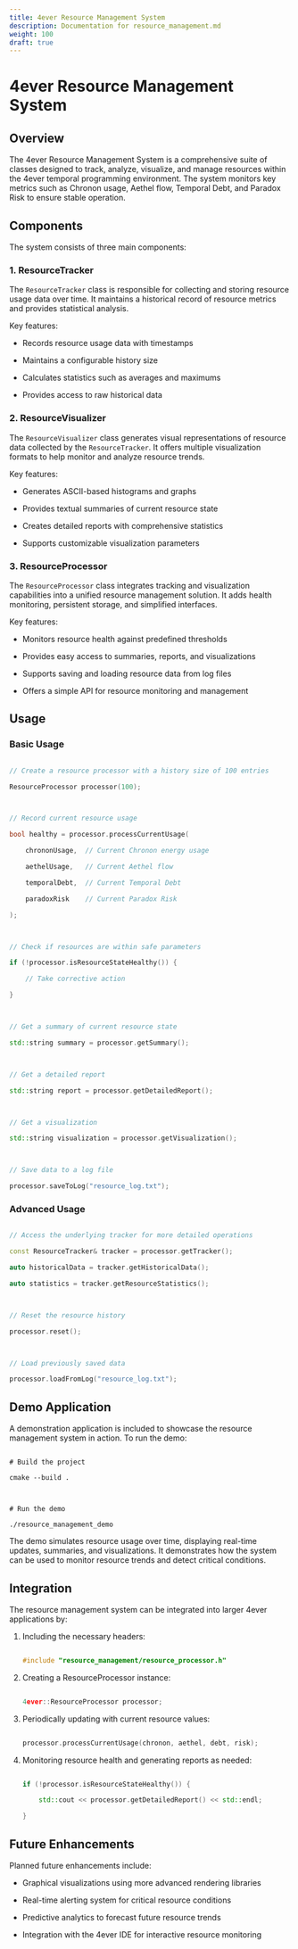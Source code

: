 ```yaml
---
title: 4ever Resource Management System
description: Documentation for resource_management.md
weight: 100
draft: true
---
```


# 4ever Resource Management System



## Overview



The 4ever Resource Management System is a comprehensive suite of classes designed to track, analyze, visualize, and manage resources within the 4ever temporal programming environment. The system monitors key metrics such as Chronon usage, Aethel flow, Temporal Debt, and Paradox Risk to ensure stable operation.



## Components



The system consists of three main components:



### 1. ResourceTracker



The `ResourceTracker` class is responsible for collecting and storing resource usage data over time. It maintains a historical record of resource metrics and provides statistical analysis.



Key features:

- Records resource usage data with timestamps

- Maintains a configurable history size

- Calculates statistics such as averages and maximums

- Provides access to raw historical data



### 2. ResourceVisualizer



The `ResourceVisualizer` class generates visual representations of resource data collected by the `ResourceTracker`. It offers multiple visualization formats to help monitor and analyze resource trends.



Key features:

- Generates ASCII-based histograms and graphs

- Provides textual summaries of current resource state

- Creates detailed reports with comprehensive statistics

- Supports customizable visualization parameters



### 3. ResourceProcessor



The `ResourceProcessor` class integrates tracking and visualization capabilities into a unified resource management solution. It adds health monitoring, persistent storage, and simplified interfaces.



Key features:

- Monitors resource health against predefined thresholds

- Provides easy access to summaries, reports, and visualizations

- Supports saving and loading resource data from log files

- Offers a simple API for resource monitoring and management



## Usage



### Basic Usage



```cpp

// Create a resource processor with a history size of 100 entries

ResourceProcessor processor(100);



// Record current resource usage

bool healthy = processor.processCurrentUsage(

    chrononUsage,  // Current Chronon energy usage

    aethelUsage,   // Current Aethel flow

    temporalDebt,  // Current Temporal Debt

    paradoxRisk    // Current Paradox Risk

);



// Check if resources are within safe parameters

if (!processor.isResourceStateHealthy()) {

    // Take corrective action

}



// Get a summary of current resource state

std::string summary = processor.getSummary();



// Get a detailed report

std::string report = processor.getDetailedReport();



// Get a visualization

std::string visualization = processor.getVisualization();



// Save data to a log file

processor.saveToLog("resource_log.txt");

```



### Advanced Usage



```cpp

// Access the underlying tracker for more detailed operations

const ResourceTracker& tracker = processor.getTracker();

auto historicalData = tracker.getHistoricalData();

auto statistics = tracker.getResourceStatistics();



// Reset the resource history

processor.reset();



// Load previously saved data

processor.loadFromLog("resource_log.txt");

```



## Demo Application



A demonstration application is included to showcase the resource management system in action. To run the demo:



```

# Build the project

cmake --build .



# Run the demo

./resource_management_demo

```



The demo simulates resource usage over time, displaying real-time updates, summaries, and visualizations. It demonstrates how the system can be used to monitor resource trends and detect critical conditions.



## Integration



The resource management system can be integrated into larger 4ever applications by:



1. Including the necessary headers:

   ```cpp

   #include "resource_management/resource_processor.h"

   ```



2. Creating a ResourceProcessor instance:

   ```cpp

   4ever::ResourceProcessor processor;

   ```



3. Periodically updating with current resource values:

   ```cpp

   processor.processCurrentUsage(chronon, aethel, debt, risk);

   ```



4. Monitoring resource health and generating reports as needed:

   ```cpp

   if (!processor.isResourceStateHealthy()) {

       std::cout << processor.getDetailedReport() << std::endl;

   }

   ```



## Future Enhancements



Planned future enhancements include:

- Graphical visualizations using more advanced rendering libraries

- Real-time alerting system for critical resource conditions

- Predictive analytics to forecast future resource trends

- Integration with the 4ever IDE for interactive resource monitoring